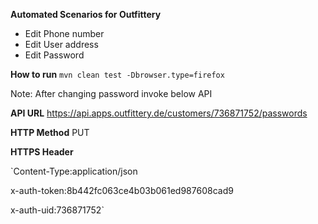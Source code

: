 
**Automated Scenarios for Outfittery**
- Edit Phone number
- Edit User address
- Edit Password

**How to run**
`mvn clean test -Dbrowser.type=firefox`


Note: After changing password invoke below API

**API URL** https://api.apps.outfittery.de/customers/736871752/passwords

**HTTP Method** PUT

**HTTPS Header**

`Content-Type:application/json

x-auth-token:8b442fc063ce4b03b061ed987608cad9

x-auth-uid:736871752`

 
